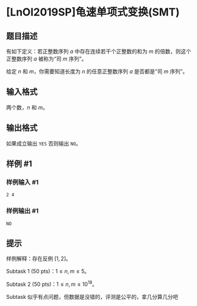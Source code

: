 # [LnOI2019SP]龟速单项式变换(SMT)

## 题目描述

有如下定义：若正整数序列 $a$ 中存在连续若干个正整数的和为 $m$ 的倍数，则这个正整数序列 $a$ 被称为“司 $m$ 序列”。

给定 $n$ 和 $m$，你需要知道长度为 $n$ 的任意正整数序列 $a$ 是否都是“司 $m$ 序列”。

## 输入格式

两个数，$n$ 和 $m$。

## 输出格式

如果成立输出 `YES` 否则输出 `NO`。

## 样例 #1

### 样例输入 #1
```
2 4
```

### 样例输出 #1

```
NO
```

## 提示

样例解释：存在反例 $[1, 2]$。

Subtask 1 (50 pts)：$1 \le n, m \le 5$。

Subtask 2 (50 pts)：$1 \le n, m \le {10}^{18}$。

Subtask 似乎有点问题，但数据是没错的，评测是公平的，拿几分算几分吧
